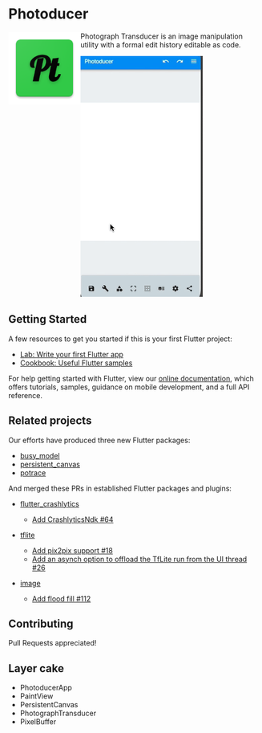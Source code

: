 # Photoducer
<img style="float:left" src="android/app/src/main/res/mipmap-xxhdpi/ic_launcher.png" />

Photograph Transducer is an image manipulation utility with a formal edit history editable as code.

![](demo.gif)

## Getting Started

A few resources to get you started if this is your first Flutter project:

- [Lab: Write your first Flutter app](https://flutter.io/docs/get-started/codelab)
- [Cookbook: Useful Flutter samples](https://flutter.io/docs/cookbook)

For help getting started with Flutter, view our 
[online documentation](https://flutter.io/docs), which offers tutorials, 
samples, guidance on mobile development, and a full API reference.


## Related projects

Our efforts have produced three new Flutter packages:

- [busy_model](https://pub.dartlang.org/packages/busy_model)
- [persistent_canvas](https://pub.dartlang.org/packages/persistent_canvas)
- [potrace](https://pub.dartlang.org/packages/potrace)

And merged these PRs in established Flutter packages and plugins:

- [flutter_crashlytics](https://pub.dartlang.org/packages/flutter_crashlytics)
    - [Add CrashlyticsNdk #64](https://github.com/kiwi-bop/flutter_crashlytics/pull/64)

- [tflite](https://pub.dartlang.org/packages/tflite)
    - [Add pix2pix support #18](https://github.com/shaqian/flutter_tflite/pull/18)
    - [Add an asynch option to offload the TfLite run from the UI thread #26](https://github.com/shaqian/flutter_tflite/pull/26)

- [image](https://pub.dartlang.org/packages/image)
    - [Add flood fill #112](https://github.com/brendan-duncan/image/pull/112)


## Contributing

Pull Requests appreciated!


## Layer cake

- PhotoducerApp
- PaintView
- PersistentCanvas
- PhotographTransducer
- PixelBuffer

